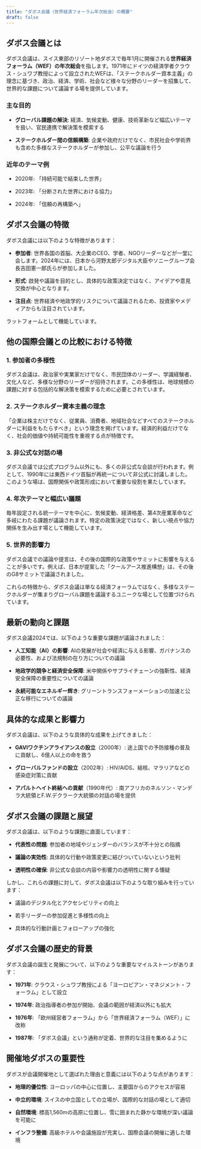 ```yaml
---
title: "ダボス会議（世界経済フォーラム年次総会）の概要"
draft: false
---
```


## ダボス会議とは

ダボス会議は、スイス東部のリゾート地ダボスで毎年1月に開催される**世界経済フォーラム（WEF）の年次総会**を指します。1971年にドイツの経済学者クラウス・シュワブ教授によって設立されたWEFは、「ステークホルダー資本主義」の理念に基づき、政治、経済、学術、社会など様々な分野のリーダーを招集して、世界的な課題について議論する場を提供しています。

### 主な目的

- **グローバル課題の解決**: 経済、気候変動、健康、技術革新など幅広いテーマを扱い、官民連携で解決策を模索する

- **ステークホルダー間の信頼構築**: 企業や政府だけでなく、市民社会や学術界も含めた多様なステークホルダーが参加し、公平な議論を行う

### 近年のテーマ例

- 2020年: 「持続可能で結束した世界」

- 2023年: 「分断された世界における協力」

- 2024年: 「信頼の再構築へ」

## ダボス会議の特徴

ダボス会議には以下のような特徴があります：

- **参加者**: 世界各国の首脳、大企業のCEO、学者、NGOリーダーなどが一堂に会します。2024年には、日本から河野太郎デジタル大臣やソニーグループ会長吉田憲一郎氏らが参加しました。

- **形式**: 啟発や議論を目的とし、具体的な政策決定ではなく、アイデアや意見交換が中心となります。

- **注目点**: 世界経済や地政学的リスクについて議論されるため、投資家やメディアからも注目されています。

ラットフォームとして機能しています。

## 他の国際会議との比較における特徴

### 1\. 参加者の多様性

ダボス会議は、政治家や実業家だけでなく、市民団体のリーダー、学識経験者、文化人など、多様な分野のリーダーが招待されます。この多様性は、地球規模の課題に対する包括的な解決策を模索するために必要とされています。

### 2\. ステークホルダー資本主義の理念

「企業は株主だけでなく、従業員、消費者、地域社会などすべてのステークホルダーに利益をもたらすべき」という理念を掲げています。経済的利益だけでなく、社会的価値や持続可能性を重視する点が特徴です。

### 3\. 非公式な対話の場

ダボス会議では公式プログラム以外にも、多くの非公式な会談が行われます。例として、1990年には東西ドイツ首脳が再統一について非公式に討議しました。このような場は、国際関係や政策形成において重要な役割を果たしています。

### 4\. 年次テーマと幅広い議題

毎年設定される統一テーマを中心に、気候変動、経済格差、第4次産業革命など多岐にわたる課題が議論されます。特定の政策決定ではなく、新しい視点や協力関係を生み出す場として機能しています。

### 5\. 世界的影響力

ダボス会議での議論や提言は、その後の国際的な政策やサミットに影響を与えることが多いです。例えば、日本が提案した「クールアース推進構想」は、その後のG8サミットで議論されました。

これらの特徴から、ダボス会議は単なる経済フォーラムではなく、多様なステークホルダーが集まりグローバル課題を議論するユニークな場として位置づけられています。

## 最新の動向と課題

ダボス会議2024では、以下のような重要な課題が議論されました：

- **人工知能（AI）の影響**: AIの発展が社会や経済に与える影響、ガバナンスの必要性、および法規制の在り方についての議論

- **地政学的競争と経済安全保障**: 米中関係やサプライチェーンの強靳性、経済安全保障の重要性についての議論

- **永続可能なエネルギー辉き**: グリーントランスフォーメーションの加速と公正な移行についての議論

## 具体的な成果と影響力

ダボス会議は、以下のような具体的な成果を上げてきました：

- **GAVIワクチンアライアンスの設立**（2000年）: 途上国での予防接種の普及に貢献し、6億人以上の命を救う

- **グローバルファンドの設立**（2002年）: HIV/AIDS、結核、マラリアなどの感染症対策に貢献

- **アパルトヘイト終結への貢献**（1990年代）: 南アフリカのネルソン・マンデラ大統領とF.W.デクラーク大統領の対話の場を提供

## ダボス会議の課題と展望

ダボス会議は、以下のような課題に直面しています：

- **代表性の問題**: 参加者の地域やジェンダーのバランスが不十分との指摘

- **議論の実効性**: 具体的な行動や政策変更に結びついていないという批判

- **透明性の確保**: 非公式な会談の内容や影響力の透明性に関する懐疑

しかし、これらの課題に対して、ダボス会議は以下のような取り組みを行っています：

- 議論のデジタル化とアクセシビリティの向上

- 若手リーダーの参加促進と多様性の向上

- 具体的な行動計画とフォローアップの強化

## ダボス会議の歴史的背景

ダボス会議の誕生と発展について、以下のような重要なマイルストーンがあります：

- **1971年**: クラウス・シュワブ教授による「ヨーロピアン・マネジメント・フォーラム」として設立

- **1974年**: 政治指導者の参加が開始、会議の範囲が経済以外にも拡大

- **1976年**: 「欧州経営者フォーラム」から「世界経済フォーラム（WEF）」に改称

- **1987年**: 「ダボス会議」という通称が定着、世界的な注目を集めるように

## 開催地ダボスの重要性

ダボスが会議開催地として選ばれた理由と意義には以下のような点があります：

- **地理的優位性**: ヨーロッパの中心に位置し、主要国からのアクセスが容易

- **中立的環境**: スイスの中立国としての立場が、国際的な対話の場として適切

- **自然環境**: 標高1,560mの高原に位置し、雪に囲まれた静かな環境が深い議論を可能に

- **インフラ整備**: 高級ホテルや会議施設が充実し、国際会議の開催に適した環境
